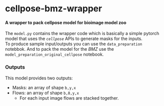 # cellpose-bmz-wrapper
#### A wrapper to pack cellpose model for bioimage model zoo  

The `model.py` contains the wrapper code which is basically a simple pytorch model that uses the _`cellpose`_ APIs to generate masks for the inputs.  
To produce sample input/outputs you can use the `data_preparation` notebbok. And to pack the model for the _BMZ_ use the `model_preparation_original_cellpose` notebook.

### Outputs
This model provides two outputs:
- Masks: an array of shape `b,y,x`
- Flows: an array of shape `b,8,y,x`
    - For each input image flows are stacked together.
